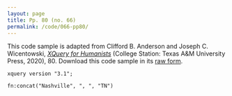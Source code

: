 ```yaml
---
layout: page
title: Pp. 80 (no. 66)
permalink: /code/066-pp80/
---
```


This code sample is adapted from Clifford B. Anderson and Joseph C. Wicentowski, 
[_XQuery for Humanists_](/) (College Station: Texas A&M University Press, 2020), 80. 
Download this code sample in its [raw form](/code/066-pp80/066-pp80.xq).

```xquery
xquery version "3.1";

fn:concat("Nashville", ", ", "TN")
```  
